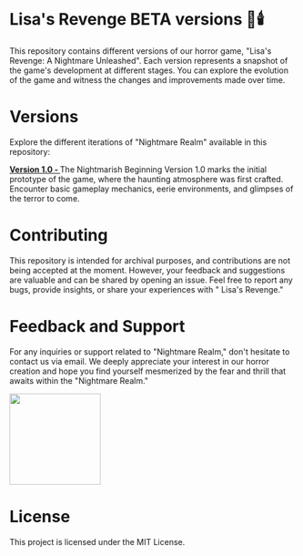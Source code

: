 # Lisa's Revenge BETA versions 🌌🕯️

This repository contains different versions of our horror game, "Lisa's  Revenge: A Nightmare Unleashed". Each version represents a snapshot of the game's development at different stages. You can explore the evolution of the game and witness the changes and improvements made over time.


# Versions
Explore the different iterations of "Nightmare Realm" available in this repository:

<b> <u>Version 1.0 - </u> </b> The Nightmarish Beginning
Version 1.0 marks the initial prototype of the game, where the haunting atmosphere was first crafted. Encounter basic gameplay mechanics, eerie environments, and glimpses of the terror to come.

# Contributing
This repository is intended for archival purposes, and contributions are not being accepted at the moment. However, your feedback and suggestions are valuable and can be shared by opening an issue. Feel free to report any bugs, provide insights, or share your experiences with " Lisa's Revenge."

# Feedback and Support
For any inquiries or support related to "Nightmare Realm," don't hesitate to contact us via email. We deeply appreciate your interest in our horror creation and hope you find yourself mesmerized by the fear and thrill that awaits within the "Nightmare Realm."

<a href="https://www.patreon.com/SynthwaveStudios">
	<img src="https://c5.patreon.com/external/logo/become_a_patron_button@2x.png" width="160">
</a>







# License
This project is licensed under the MIT License.

